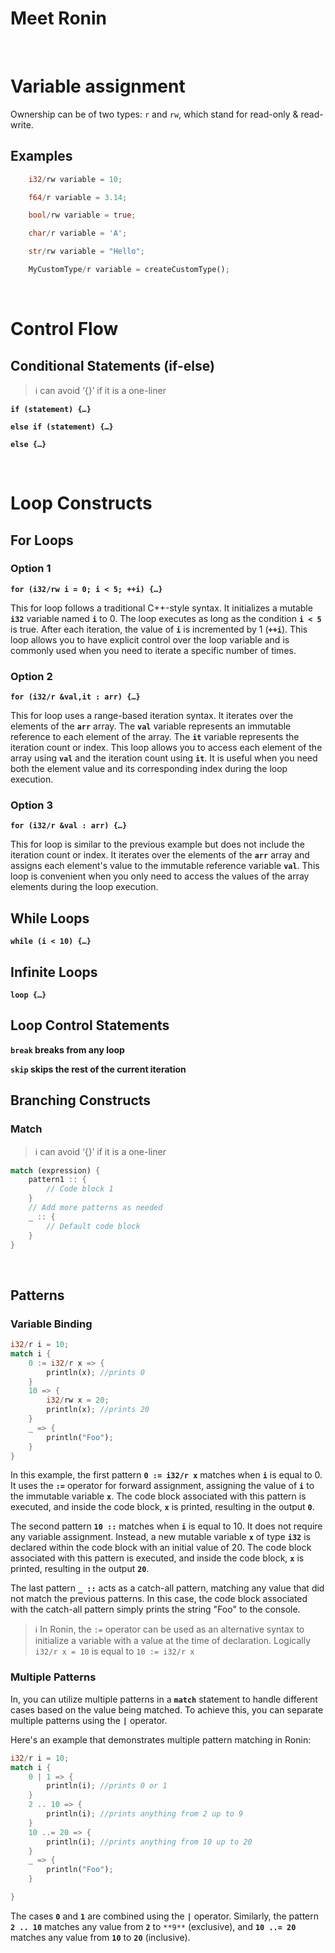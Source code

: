 # Meet Ronin

<br>

# Variable assignment

Ownership can be of two types: `r` and `rw`, which stand for read-only & read-write.

## Examples
```Rust
    i32/rw variable = 10;

    f64/r variable = 3.14;

    bool/rw variable = true;

    char/r variable = 'A';

    str/rw variable = "Hello";

    MyCustomType/r variable = createCustomType();
```

<br>

# Control Flow

## Conditional Statements (if-else)

> ℹ️ can avoid ‘{}’ if it is a one-liner

**`if (statement) {…}`**

**`else if (statement) {…}`**

**`else {…}`**

<br>

# Loop Constructs

## For Loops

### Option 1

**`for (i32/rw i = 0; i < 5; ++i) {…}`**

This for loop follows a traditional C++-style syntax. It initializes a mutable **`i32`** variable named **`i`** to 0. The loop executes as long as the condition **`i < 5`** is true. After each iteration, the value of **`i`** is incremented by 1 (**`++i`**). This loop allows you to have explicit control over the loop variable and is commonly used when you need to iterate a specific number of times.

### Option 2

**`for (i32/r &val,it : arr) {…}`**

This for loop uses a range-based iteration syntax. It iterates over the elements of the **`arr`** array. The **`val`** variable represents an immutable reference to each element of the array. The **`it`** variable represents the iteration count or index. This loop allows you to access each element of the array using **`val`** and the iteration count using **`it`**. It is useful when you need both the element value and its corresponding index during the loop execution.

### Option 3

**`for (i32/r &val : arr) {…}`**

This for loop is similar to the previous example but does not include the iteration count or index. It iterates over the elements of the **`arr`** array and assigns each element's value to the immutable reference variable **`val`**. This loop is convenient when you only need to access the values of the array elements during the loop execution.

## While Loops

**`while (i < 10) {…}`**

## Infinite Loops

**`loop {…}`**

## Loop Control Statements

**`break` breaks from any loop**

**`skip` skips the rest of the current iteration**

## Branching Constructs

### Match

> ℹ️ can avoid ‘{}’ if it is a one-liner

```Rust
match (expression) {
    pattern1 :: {
        // Code block 1
    }
    // Add more patterns as needed
    _ :: {
        // Default code block
    }
}
```
<br>

## Patterns

### Variable Binding

```Rust
i32/r i = 10;
match i {
    0 := i32/r x => {
        println(x); //prints 0
    }
    10 => {
        i32/rw x = 20;
        println(x); //prints 20
    }
    _ => {
        println("Foo");
    }
}
```

In this example, the first pattern **`0 := i32/r x`** matches when **`i`** is equal to 0. It uses the **`:=`** operator for forward assignment, assigning the value of **`i`** to the immutable variable **`x`**. The code block associated with this pattern is executed, and inside the code block, **`x`** is printed, resulting in the output **`0`**.

The second pattern **`10 ::`** matches when **`i`** is equal to 10. It does not require any variable assignment. Instead, a new mutable variable **`x`** of type **`i32`** is declared within the code block with an initial value of 20. The code block associated with this pattern is executed, and inside the code block, **`x`** is printed, resulting in the output **`20`**.

The last pattern **`_ ::`** acts as a catch-all pattern, matching any value that did not match the previous patterns. In this case, the code block associated with the catch-all pattern simply prints the string "Foo" to the console.

> ℹ️ In Ronin, the `:=` operator can be used as an alternative syntax to initialize a variable with a value at the time of declaration. Logically `i32/r x = 10` is equal to `10 := i32/r x`

### Multiple Patterns

In, you can utilize multiple patterns in a **`match`** statement to handle different cases based on the value being matched. To achieve this, you can separate multiple patterns using the **`|`** operator.

Here's an example that demonstrates multiple pattern matching in Ronin:

```Rust
i32/r i = 10;
match i {
    0 | 1 => {
        println(i); //prints 0 or 1
    }
    2 .. 10 => {
        println(i); //prints anything from 2 up to 9
    }
    10 ..= 20 => {
        println(i); //prints anything from 10 up to 20
    }
    _ => {
        println("Foo");
    }

}
```

The cases **`0`** and **`1`** are combined using the **`|`** operator. Similarly, the pattern **`2 .. 10`** matches any value from **`2`** to `**9**` (exclusive), and **`10 ..= 20`** matches any value from **`10`** to **`20`** (inclusive).
